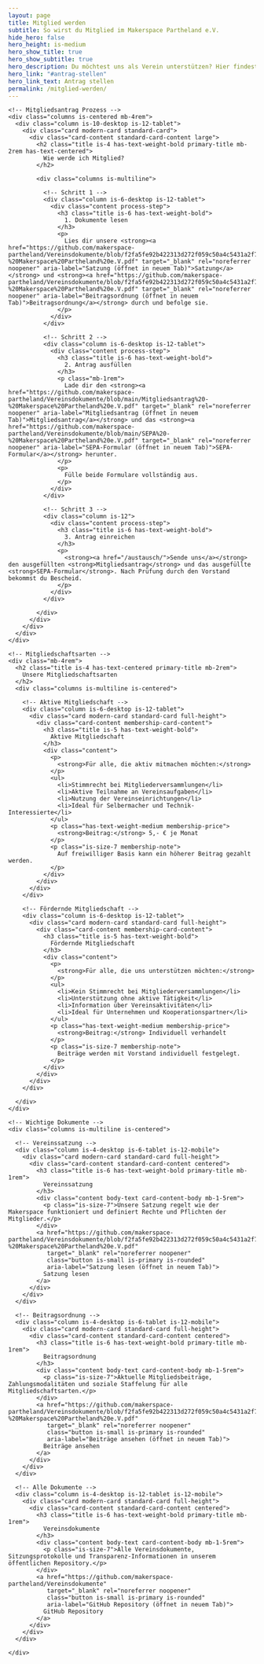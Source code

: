```yaml
---
layout: page
title: Mitglied werden
subtitle: So wirst du Mitglied im Makerspace Partheland e.V.
hide_hero: false
hero_height: is-medium
hero_show_title: true
hero_show_subtitle: true
hero_description: Du möchtest uns als Verein unterstützen? Hier findest du alle Informationen zum Mitgliedsantrag und den nötigen Schritten.
hero_link: "#antrag-stellen"
hero_link_text: Antrag stellen
permalink: /mitglied-werden/
---
```


<section class="section main-section">
  <div class="container">
    
    <!-- Mitgliedsantrag Prozess -->
    <div class="columns is-centered mb-4rem">
      <div class="column is-10-desktop is-12-tablet">
        <div class="card modern-card standard-card">
          <div class="card-content standard-card-content large">
            <h2 class="title is-4 has-text-weight-bold primary-title mb-2rem has-text-centered">
              Wie werde ich Mitglied?
            </h2>
            
            <div class="columns is-multiline">
              
              <!-- Schritt 1 -->
              <div class="column is-6-desktop is-12-tablet">
                <div class="content process-step">
                  <h3 class="title is-6 has-text-weight-bold">
                    1. Dokumente lesen
                  </h3>
                  <p>
                    Lies dir unsere <strong><a href="https://github.com/makerspace-partheland/Vereinsdokumente/blob/f2fa5fe92b422313d272f059c50a4c5431a2f777/Satzung%20-%20Makerspace%20Partheland%20e.V.pdf" target="_blank" rel="noreferrer noopener" aria-label="Satzung (öffnet in neuem Tab)">Satzung</a></strong> und <strong><a href="https://github.com/makerspace-partheland/Vereinsdokumente/blob/f2fa5fe92b422313d272f059c50a4c5431a2f777/Beitragsordnung%20-%20Makerspace%20Partheland%20e.V.pdf" target="_blank" rel="noreferrer noopener" aria-label="Beitragsordnung (öffnet in neuem Tab)">Beitragsordnung</a></strong> durch und befolge sie.
                  </p>
                </div>
              </div>

              <!-- Schritt 2 -->
              <div class="column is-6-desktop is-12-tablet">
                <div class="content process-step">
                  <h3 class="title is-6 has-text-weight-bold">
                    2. Antrag ausfüllen
                  </h3>
                  <p class="mb-1rem">
                    Lade dir den <strong><a href="https://github.com/makerspace-partheland/Vereinsdokumente/blob/main/Mitgliedsantrag%20-%20Makerspace%20Partheland%20e.V.pdf" target="_blank" rel="noreferrer noopener" aria-label="Mitgliedsantrag (öffnet in neuem Tab)">Mitgliedsantrag</a></strong> und das <strong><a href="https://github.com/makerspace-partheland/Vereinsdokumente/blob/main/SEPA%20-%20Makerspace%20Partheland%20e.V.pdf" target="_blank" rel="noreferrer noopener" aria-label="SEPA-Formular (öffnet in neuem Tab)">SEPA-Formular</a></strong> herunter.
                  </p>
                  <p>
                    Fülle beide Formulare vollständig aus.
                  </p>
                </div>
              </div>

              <!-- Schritt 3 -->
              <div class="column is-12">
                <div class="content process-step">
                  <h3 class="title is-6 has-text-weight-bold">
                    3. Antrag einreichen
                  </h3>
                  <p>
                    <strong><a href="/austausch/">Sende uns</a></strong> den ausgefüllten <strong>Mitgliedsantrag</strong> und das ausgefüllte <strong>SEPA-Formular</strong>. Nach Prüfung durch den Vorstand bekommst du Bescheid.
                  </p>
                </div>
              </div>

            </div>
          </div>
        </div>
      </div>
    </div>

    <!-- Mitgliedschaftsarten -->
    <div class="mb-4rem">
      <h2 class="title is-4 has-text-centered primary-title mb-2rem">
        Unsere Mitgliedschaftsarten
      </h2>
      <div class="columns is-multiline is-centered">
        
        <!-- Aktive Mitgliedschaft -->
        <div class="column is-6-desktop is-12-tablet">
          <div class="card modern-card standard-card full-height">
            <div class="card-content membership-card-content">
              <h3 class="title is-5 has-text-weight-bold">
                Aktive Mitgliedschaft
              </h3>
              <div class="content">
                <p>
                  <strong>Für alle, die aktiv mitmachen möchten:</strong>
                </p>
                <ul>
                  <li>Stimmrecht bei Mitgliederversammlungen</li>
                  <li>Aktive Teilnahme an Vereinsaufgaben</li>
                  <li>Nutzung der Vereinseinrichtungen</li>
                  <li>Ideal für Selbermacher und Technik-Interessierte</li>
                </ul>
                <p class="has-text-weight-medium membership-price">
                  <strong>Beitrag:</strong> 5,- € je Monat
                </p>
                <p class="is-size-7 membership-note">
                  Auf freiwilliger Basis kann ein höherer Beitrag gezahlt werden.
                </p>
              </div>
            </div>
          </div>
        </div>

        <!-- Fördernde Mitgliedschaft -->
        <div class="column is-6-desktop is-12-tablet">
          <div class="card modern-card standard-card full-height">
            <div class="card-content membership-card-content">
              <h3 class="title is-5 has-text-weight-bold">
                Fördernde Mitgliedschaft
              </h3>
              <div class="content">
                <p>
                  <strong>Für alle, die uns unterstützen möchten:</strong>
                </p>
                <ul>
                  <li>Kein Stimmrecht bei Mitgliederversammlungen</li>
                  <li>Unterstützung ohne aktive Tätigkeit</li>
                  <li>Information über Vereinsaktivitäten</li>
                  <li>Ideal für Unternehmen und Kooperationspartner</li>
                </ul>
                <p class="has-text-weight-medium membership-price">
                  <strong>Beitrag:</strong> Individuell verhandelt
                </p>
                <p class="is-size-7 membership-note">
                  Beiträge werden mit Vorstand individuell festgelegt.
                </p>
              </div>
            </div>
          </div>
        </div>

      </div>
    </div>

    <!-- Wichtige Dokumente -->
    <div class="columns is-multiline is-centered">
      
      <!-- Vereinssatzung -->
      <div class="column is-4-desktop is-6-tablet is-12-mobile">
        <div class="card modern-card standard-card full-height">
          <div class="card-content standard-card-content centered">
            <h3 class="title is-6 has-text-weight-bold primary-title mb-1rem">
              Vereinssatzung
            </h3>
            <div class="content body-text card-content-body mb-1-5rem">
              <p class="is-size-7">Unsere Satzung regelt wie der Makerspace funktioniert und definiert Rechte und Pflichten der Mitglieder.</p>
            </div>
            <a href="https://github.com/makerspace-partheland/Vereinsdokumente/blob/f2fa5fe92b422313d272f059c50a4c5431a2f777/Satzung%20-%20Makerspace%20Partheland%20e.V.pdf" 
               target="_blank" rel="noreferrer noopener"
               class="button is-small is-primary is-rounded"
               aria-label="Satzung lesen (öffnet in neuem Tab)">
              Satzung lesen
            </a>
          </div>
        </div>
      </div>

      <!-- Beitragsordnung -->
      <div class="column is-4-desktop is-6-tablet is-12-mobile">
        <div class="card modern-card standard-card full-height">
          <div class="card-content standard-card-content centered">
            <h3 class="title is-6 has-text-weight-bold primary-title mb-1rem">
              Beitragsordnung
            </h3>
            <div class="content body-text card-content-body mb-1-5rem">
              <p class="is-size-7">Aktuelle Mitgliedsbeiträge, Zahlungsmodalitäten und soziale Staffelung für alle Mitgliedschaftsarten.</p>
            </div>
            <a href="https://github.com/makerspace-partheland/Vereinsdokumente/blob/f2fa5fe92b422313d272f059c50a4c5431a2f777/Beitragsordnung%20-%20Makerspace%20Partheland%20e.V.pdf" 
               target="_blank" rel="noreferrer noopener"
               class="button is-small is-primary is-rounded"
               aria-label="Beiträge ansehen (öffnet in neuem Tab)">
              Beiträge ansehen
            </a>
          </div>
        </div>
      </div>

      <!-- Alle Dokumente -->
      <div class="column is-4-desktop is-12-tablet is-12-mobile">
        <div class="card modern-card standard-card full-height">
          <div class="card-content standard-card-content centered">
            <h3 class="title is-6 has-text-weight-bold primary-title mb-1rem">
              Vereinsdokumente
            </h3>
            <div class="content body-text card-content-body mb-1-5rem">
              <p class="is-size-7">Alle Vereinsdokumente, Sitzungsprotokolle und Transparenz-Informationen in unserem öffentlichen Repository.</p>
            </div>
            <a href="https://github.com/makerspace-partheland/Vereinsdokumente" 
               target="_blank" rel="noreferrer noopener"
               class="button is-small is-primary is-rounded"
               aria-label="GitHub Repository (öffnet in neuem Tab)">
              GitHub Repository
            </a>
          </div>
        </div>
      </div>

    </div>

  </div>
</section>